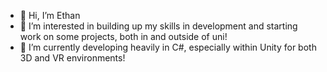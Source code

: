 - 👋 Hi, I’m Ethan
- 👀 I’m interested in building up my skills in development and starting work on some projects, both in and outside of uni!
- 🌱 I’m currently developing heavily in C#, especially within Unity for both 3D and VR environments!

<!---
gipsyjaeger/gipsyjaeger is a ✨ special ✨ repository because its `README.md` (this file) appears on your GitHub profile.
You can click the Preview link to take a look at your changes.
--->

